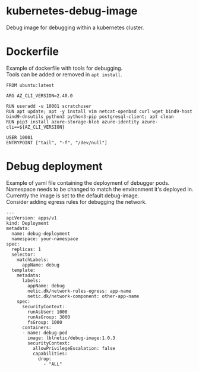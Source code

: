 # kubernetes-debug-image
Debug image for debugging within a kubernetes cluster.


# Dockerfile
Example of dockerfile with tools for debugging.\
Tools can be added or removed in ```apt install```. 

```
FROM ubuntu:latest

ARG AZ_CLI_VERSION=2.40.0

RUN useradd -u 10001 scratchuser
RUN apt update; apt -y install vim netcat-openbsd curl wget bind9-host bind9-dnsutils python3 python3-pip postgresql-client; apt clean
RUN pip3 install azure-storage-blob azure-identity azure-cli==${AZ_CLI_VERSION}

USER 10001
ENTRYPOINT ["tail", "-f", "/dev/null"]
```

# Debug deployment
Example of yaml file containing the deployment of debugger pods.\
Namespace needs to be changed to match the environment it's deployed in.\
Currently the image is set to the default debug-image.\
Consider adding egress rules for debugging the network.

```
---
apiVersion: apps/v1
kind: Deployment
metadata:
  name: debug-deployment
  namespace: your-namespace
spec:
  replicas: 1
  selector:
    matchLabels:
      appName: debug
  template:
    metadata:
      labels:
        appName: debug
        netic.dk/network-rules-egress: app-name
        netic.dk/network-component: other-app-name
    spec:
      securityContext:
        runAsUser: 1000
        runAsGroup: 3000
        fsGroup: 1000
      containers:
      - name: debug-pod
        image: lblnetic/debug-image:1.0.3
        securityContext:
          allowPrivilegeEscalation: false
          capabilities:
            drop:
              - "ALL"
```
